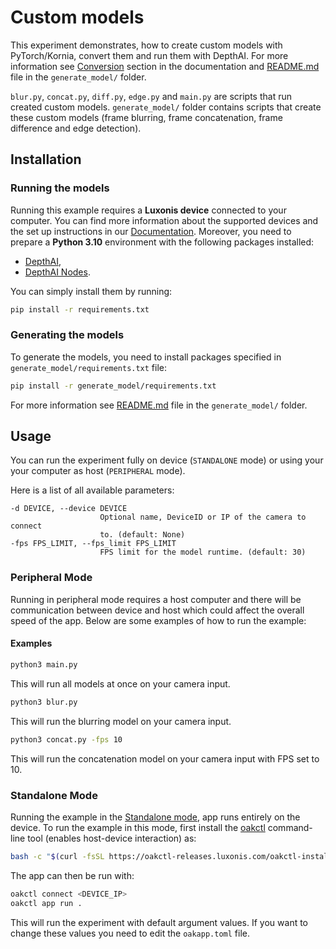 # Custom models

This experiment demonstrates, how to create custom models with PyTorch/Kornia, convert them and run them with DepthAI. For more information see [Conversion](https://rvc4.docs.luxonis.com/software/ai-inference/conversion/) section in the documentation and [README.md](generate_model/README.md) file in the `generate_model/` folder.

`blur.py`, `concat.py`, `diff.py`, `edge.py` and `main.py` are scripts that run created custom models. `generate_model/` folder contains scripts that create these custom models (frame blurring, frame concatenation, frame difference and edge detection).

## Installation

### Running the models

Running this example requires a **Luxonis device** connected to your computer. You can find more information about the supported devices and the set up instructions in our [Documentation](https://rvc4.docs.luxonis.com/hardware).
Moreover, you need to prepare a **Python 3.10** environment with the following packages installed:

- [DepthAI](https://pypi.org/project/depthai/),
- [DepthAI Nodes](https://pypi.org/project/depthai-nodes/).

You can simply install them by running:

```bash
pip install -r requirements.txt
```

### Generating the models

To generate the models, you need to install packages specified in `generate_model/requirements.txt` file:

```bash
pip install -r generate_model/requirements.txt
```

For more information see [README.md](generate_model/README.md) file in the `generate_model/` folder.

## Usage

You can run the experiment fully on device (`STANDALONE` mode) or using your your computer as host (`PERIPHERAL` mode).

Here is a list of all available parameters:

```
-d DEVICE, --device DEVICE
                    Optional name, DeviceID or IP of the camera to connect
                    to. (default: None)
-fps FPS_LIMIT, --fps_limit FPS_LIMIT
                    FPS limit for the model runtime. (default: 30)
```

### Peripheral Mode

Running in peripheral mode requires a host computer and there will be communication between device and host which could affect the overall speed of the app. Below are some examples of how to run the example:

#### Examples

```bash
python3 main.py
```

This will run all models at once on your camera input.

```bash
python3 blur.py
```

This will run the blurring model on your camera input.

```bash
python3 concat.py -fps 10
```

This will run the concatenation model on your camera input with FPS set to 10.

### Standalone Mode

Running the example in the [Standalone mode](https://rvc4.docs.luxonis.com/software/depthai/standalone/), app runs entirely on the device.
To run the example in this mode, first install the [oakctl](https://rvc4.docs.luxonis.com/software/tools/oakctl/) command-line tool (enables host-device interaction) as:

```bash
bash -c "$(curl -fsSL https://oakctl-releases.luxonis.com/oakctl-installer.sh)"
```

The app can then be run with:

```bash
oakctl connect <DEVICE_IP>
oakctl app run .
```

This will run the experiment with default argument values. If you want to change these values you need to edit the `oakapp.toml` file.
